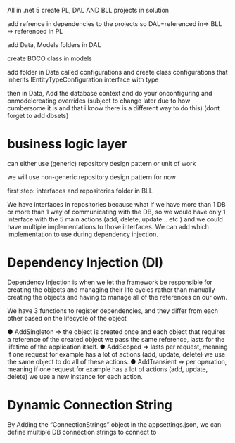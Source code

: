 All in .net 5
create PL, DAL AND BLL projects in solution 

add refrence in dependencies to the projects so DAL=referenced in=> BLL => referenced in PL

add Data, Models folders in DAL 

create BOCO class in models 

add folder in Data called configurations and create class configurations that inherits IEntityTypeConfiguration interface with type <targeted class>

then in Data, Add the database context
and do your onconfiguring and onmodelcreating overrides (subject to change later due to how cumbersome it is and that i know there is a different way to do this)
(dont forget to add dbsets)

business logic layer
============

can either use (generic) repository design pattern or unit of work

we will use non-generic repository design pattern for now

first step: interfaces and repositories folder in BLL

We have interfaces in repositories because what if we have more than 1 DB or more than 1 way
of communicating with the DB, so we would have only 1 interface with the 5 main actions (add,
delete, update .. etc.) and we could have multiple implementations to those interfaces.
We can add which implementation to use during dependency injection.

Dependency Injection (DI)
=======================

Dependency Injection is when we let the framework be responsible for creating the objects and
managing their life cycles rather than manually creating the objects and having to manage all of
the references on our own.

We have 3 functions to register dependencies, and they differ from each
other based on the lifecycle of the object

● AddSingleton => the object is created once and each object that requires a reference of
the created object we pass the same reference, lasts for the lifetime of the application
itself.
● AddScoped => lasts per request, meaning if one request for example has a lot of actions
(add, update, delete) we use the same object to do all of these actions.
● AddTransient => per operation, meaning if one request for example has a lot of actions
(add, update, delete) we use a new instance for each action.

Dynamic Connection String
========================
By Adding the “ConnectionStrings” object in the appsettings.json, we can define multiple DB
connection strings to connect to



